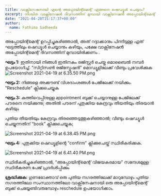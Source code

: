 ```yaml
---
title: വാക്സിനേഷനായി എന്റെ അപ്പോയിന്റ്മെന്റ് എങ്ങനെ ഷെഡ്യൂൾ ചെയ്യാം?
excerpt: നിശ്ചിത വാക്സിനേഷൻ ദിവസത്തിന് മുമ്പായി വാക്സിനേഷൻ അപ്പോയിന്റ്മെന്റ് ഷെഡ്യൂൾ ചെയ്യാൻ കോവിൻ പ്ലാറ്റ്ഫോം ഉപയോക്താവിനെ അനുവദിക്കുന്നു.
date: "2021-04-28T15:17:37+00:00"
author:
  name: Fathima Sadheeda
---
```

അപ്പോയിന്റ്മെന്റ് ഉറപ്പിച്ചുകഴിഞ്ഞാൽ, അത് റദ്ദാക്കാനും പിന്നീടുള്ള ഏത് ഘട്ടത്തിലും ഷെഡ്യൂൾ ചെയ്യാനും കഴിയും, പക്ഷേ വാക്സിനേഷൻ അപ്പോയിന്റ്മെന്റ് ദിവസത്തിന് മുമ്പായിരിക്കണം .

**ഘട്ടം 1:** ഇതിനായി നിങ്ങൾ ഇതിനകം രജിസ്റ്റർ ചെയ്ത മൊബൈൽ നമ്പർ ഉപയോഗിച്ച്. “സിറ്റിസൺ രജിസ്ട്രേഷൻ” മൊഡ്യൂളിലേക്ക് വീണ്ടും പ്രവേശിക്കുക
![Screenshot 2021-04-19 at 6.35.50 PM.png](https://editor.cowinindia.org/rails/active_storage/blobs/redirect/eyJfcmFpbHMiOnsibWVzc2FnZSI6IkJBaHBEdz09IiwiZXhwIjpudWxsLCJwdXIiOiJibG9iX2lkIn19--806e5ccd3b7311b37f0ebb8299e2c9b85c317b6c/Screenshot%202021-04-19%20at%206.35.50%20PM.png)


**ഘട്ടം 2:**
നിങ്ങളെ അക്കൗണ്ട് വിശദാംശങ്ങൾ പേജിലേക്ക് നയിക്കും.  "Reschedule" ക്ലിക്കുചെയ്യുക

**ഘട്ടം 3:** 
കുത്തിവെപ്പിനുള്ള appointment ബുക്ക് ചെയ്യാനുള്ള  പേജിലേക്ക് പൗരനെ നയിക്കുന്നു;  അതിൽ പൗരന് പുതുക്കിയ കേന്ദ്രവും തീയതിയും തിരയാൻ കഴിയും

പുതിയ തീയതിയും കേന്ദ്രവും തിരഞ്ഞെടുത്തുകഴിഞ്ഞാൽ;  വീണ്ടും ഷെഡ്യൂൾ ചെയ്യുന്നതിന് “book” ക്ലിക്കുചെയ്യുക;

![Screenshot 2021-04-19 at 6.38.45 PM.png](https://editor.cowinindia.org/rails/active_storage/blobs/redirect/eyJfcmFpbHMiOnsibWVzc2FnZSI6IkJBaHBFQT09IiwiZXhwIjpudWxsLCJwdXIiOiJibG9iX2lkIn19--f2cae638ba3b28142cded73ff42caf19bb7d3257/Screenshot%202021-04-19%20at%206.38.45%20PM.png)

**ഘട്ടം 4:** പുതുക്കിയ ഷെഡ്യൂളിന്റെ “confirm” ക്ലിക്കുചെയ്ത് സ്ഥിരീകരിക്കുക.

![Screenshot 2021-04-19 at 6.41.40 PM.png](https://editor.cowinindia.org/rails/active_storage/blobs/redirect/eyJfcmFpbHMiOnsibWVzc2FnZSI6IkJBaHBFUT09IiwiZXhwIjpudWxsLCJwdXIiOiJibG9iX2lkIn19--95cbe90cc882abf7c3234648853d11d9db67bf28/Screenshot%202021-04-19%20at%206.41.40%20PM.png)

സ്ഥിരീകരിച്ചുകഴിഞ്ഞാൽ, “അപ്പോയിന്റ്മെന്റ് വിജയകരമായ” സന്ദേശമുള്ള സ്ഥിരീകരണ പേജ് പ്രദർശിപ്പിക്കും

**ശ്രദ്ധിക്കുക:** ഗുണഭോക്താവ് ഒരു പുതിയ നഗരത്തിലേക്ക് മാറുമ്പോഴും പുതിയ നഗരത്തിലോ സംസ്ഥാനത്തിലോ വാക്സിനേഷനായി ഒരു അപ്പോയിന്റ്മെന്റ് ബുക്ക് ചെയ്യേണ്ടിവരുമ്പോഴും reschedule ഉപയോഗിക്കാം.


